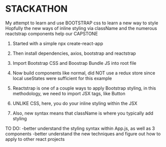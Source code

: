 # STACKATHON
My attempt to learn and use BOOTSTRAP css to learn a new way to style
Hopfully the new ways of inline styling via className and the numerous reactstrap components help our CAPSTONE

1) Started with a simple npx create-react-app
2) Then install dependencies, axios, bootstrap and reactstrap
3) Import Bootstrap CSS and Boostrap Bundle JS into root file
4) Now build components like normal, did NOT use a redux store since local useStates were sufficient for this example

5) Reactstrap is one of a couple ways to apply Bootstrap styling, in this methodology, we need to import JSX tags, like Button
6) UNLIKE CSS, here, you do your inline styling within the JSX
7) Also, new syntax means that className is where you typically add styling

TO DO:
-better understand the styling syntax within App.js, as well as 3 components
-better understand the new techniques and figure out how to apply to other react projects
